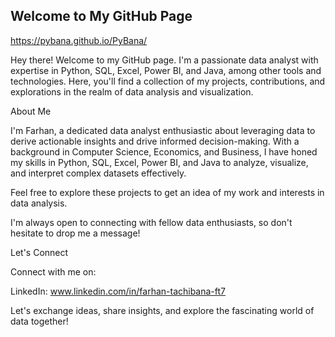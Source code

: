 ## Welcome to My GitHub Page

https://pybana.github.io/PyBana/

Hey there! Welcome to my GitHub page. I'm a passionate data analyst with expertise in Python, SQL, Excel, Power BI, and Java, among other tools and technologies. Here, you'll find a collection of my projects, contributions, and explorations in the realm of data analysis and visualization.

About Me

I'm Farhan, a dedicated data analyst enthusiastic about leveraging data to derive actionable insights and drive informed decision-making. With a background in Computer Science, Economics, and Business, I have honed my skills in Python, SQL, Excel, Power BI, and Java to analyze, visualize, and interpret complex datasets effectively.


Feel free to explore these projects to get an idea of my work and interests in data analysis.


I'm always open to connecting with fellow data enthusiasts, so don't hesitate to drop me a message!

Let's Connect

Connect with me on:

  LinkedIn: www.linkedin.com/in/farhan-tachibana-ft7

Let's exchange ideas, share insights, and explore the fascinating world of data together!
